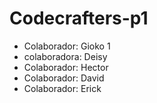 # Codecrafters-p1
* Colaborador: Gioko 1
* colaboradora: Deisy 
* Colaborador: Hector
* Colaborador: David
* Colaborador: Erick

